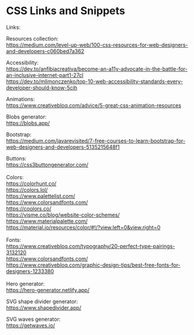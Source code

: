 # CSS Links and Snippets


Links:

Resources collection: \
https://medium.com/level-up-web/100-css-resources-for-web-designers-and-developers-c060bed7a362

Accessibility: \
https://dev.to/anfibiacreativa/become-an-a11y-advocate-in-the-battle-for-an-inclusive-internet-part1-27cl  \
https://dev.to/mlimonczenko/top-10-web-accessibility-standards-every-developer-should-know-5cih

Animations: \
https://www.creativebloq.com/advice/5-great-css-animation-resources

Blobs generator: \
https://blobs.app/

Bootstrap: \
https://medium.com/javarevisited/7-free-courses-to-learn-bootstrap-for-web-designers-and-developers-5135215648f1
  
Buttons:  \
https://css3buttongenerator.com/ \
\
Colors: \
https://colorhunt.co/ \
https://colors.lol/ \
https://www.palettelist.com/ \
https://www.colorsandfonts.com/ \
https://coolors.co/  \
https://visme.co/blog/website-color-schemes/ \
https://www.materialpalette.com/ \
https://material.io/resources/color/#!/?view.left=0&view.right=0 \
\
Fonts: \
https://www.creativebloq.com/typography/20-perfect-type-pairings-3132120 \
https://www.colorsandfonts.com/ \
https://www.creativebloq.com/graphic-design-tips/best-free-fonts-for-designers-1233380 \
 \
Hero generator: \
https://hero-generator.netlify.app/

SVG shape divider generator: \
https://www.shapedivider.app/

SVG waves generator: \
https://getwaves.io/
